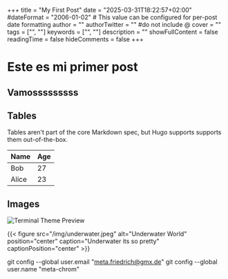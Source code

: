 +++
title = "My First Post"
date = "2025-03-31T18:22:57+02:00"
#dateFormat = "2006-01-02" # This value can be configured for per-post date formatting
author = ""
authorTwitter = "" #do not include @
cover = ""
tags = ["", ""]
keywords = ["", ""]
description = ""
showFullContent = false
readingTime = false
hideComments = false
+++

# Este es mi primer post

## Vamosssssssss

## Tables

Tables aren't part of the core Markdown spec, but Hugo supports supports them out-of-the-box.

   Name | Age 
--------|------
    Bob | 27
  Alice | 23

  ## Images

  ![Terminal Theme Preview](/img/underwater.jpeg)

  {{< figure src="/img/underwater.jpeg" alt="Underwater World" position="center" caption="Underwater its so pretty" captionPosition="center" >}}

  git config --global user.email "meta.friedrich@gmx.de"
  git config --global user.name "meta-chrom"
  
